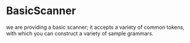 # BasicScanner
we are providing a basic scanner; it accepts a variety of common tokens, with which you can construct a variety of sample grammars. 
